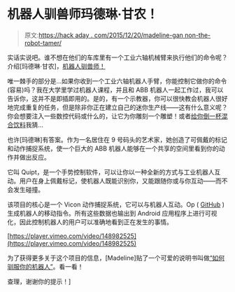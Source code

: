 # 机器人驯兽师玛德琳·甘农！

> 原文:[https://hack aday . com/2015/12/20/madeline-gan non-the-robot-tamer/](https://hackaday.com/2015/12/20/madeline-gannon-the-robot-tamer/)

实话实说吧。谁不想在他们的车库里有一个工业六轴机械臂来执行他们的命令呢？介绍[玛德琳·甘农]，[机器人驯兽师！](http://www.madlab.cc/quipt)

唯一棘手的部分是…如果你收到一个工业六轴机器人手臂，你能控制它做你的命令(容易)吗？我在大学里学过机器人课程，并且和 ABB 机器人一起工作过，我可以告诉你，这并不是即插即用的。是的，有一个示教器，你可以很快教会机器人很好地完成重复的任务，但是除非你正在建立自己的迷你生产线——这有什么意义呢？你会想要注入一些数控代码或什么的，让它为你雕刻一个雕塑！或者[给你倒一杯混合饮料](http://hackaday.com/2013/03/25/robot-bartender-mixes-a-mean-drink/)我猜…

也许[玛德琳]有答案。作为一名居住在 9 号码头的艺术家，她创造了可佩戴的标记和动作捕捉系统，使一个巨大的 ABB 机器人能够在一个共享的空间里看到你的动作并做出反应。

它叫 Quipt，是一个手势控制软件，可以让你以一种全新的方式与工业机器人互动。用户在身上佩戴标记，使机器人既能识别你，又能跟随你或与你互动——而不会发生碰撞。

该项目的核心是一个 Vicon 动作捕捉系统，它可以与机器人互动。Op ( [GitHub](https://github.com/peopleplusrobots/robo-op) )生成机器人的移动指令。所有这些数据也输出到 Android 应用程序上进行可视化，因此控制机器人的用户可以准确地看到正在发生的事情。

[https://player.vimeo.com/video/148982525](https://player.vimeo.com/video/148982525)

为了获得更多关于这个项目的信息，[Madeline]贴了一个可爱的说明书叫做[“如何驯服你的机器人”](http://www.instructables.com/id/How-to-Tame-Your-Robot/)。看一看！

查理，谢谢你的提示！]